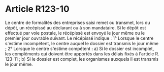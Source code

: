 # Article R123-10

Le centre de formalités des entreprises saisi remet ou transmet, lors du dépôt, un récépissé au déclarant ou à son mandataire. Si le dépôt est effectué par voie postale, le récépissé est envoyé le jour même ou le premier jour ouvrable suivant.   Le récépissé indique :   1° Lorsque le centre s'estime incompétent, le centre auquel le dossier est transmis le jour même ;   2° Lorsque le centre s'estime compétent :   a) Si le dossier est incomplet, les compléments qui doivent être apportés dans les délais fixés à l'article R. 123-11 ;   b) Si le dossier est complet, les organismes auxquels il est transmis le jour même.